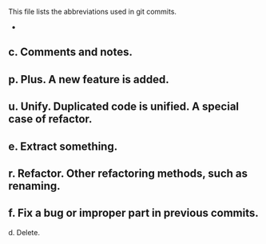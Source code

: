 This
file
lists
the
abbreviations
used
in
git
commits.

-
c.
Comments
and
notes.
-
p.
Plus.
A
new
feature
is
added.
-
u.
Unify.
Duplicated
code
is
unified.
A
special
case
of
refactor.
-
e.
Extract
something.
-
r.
Refactor.
Other
refactoring
methods,
such
as
renaming.
-
f.
Fix
a
bug
or
improper
part
in
previous
commits.
-
d.
Delete.